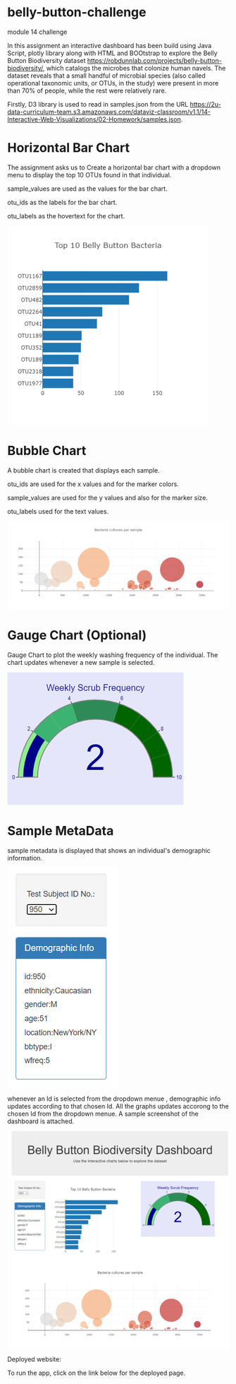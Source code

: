 # belly-button-challenge
module 14 challenge

In this assignment an interactive dashboard has been build using Java Script, plotly library along with HTML and BOOtstrap to explore the Belly Button Biodiversity dataset https://robdunnlab.com/projects/belly-button-biodiversity/, which catalogs the microbes that colonize human navels.
The dataset reveals that a small handful of microbial species (also called operational taxonomic units, or OTUs, in the study) were present in more than 70% of people, while the rest were relatively rare.

Firstly, D3 library is used to read in samples.json from the URL https://2u-data-curriculum-team.s3.amazonaws.com/dataviz-classroom/v1.1/14-Interactive-Web-Visualizations/02-Homework/samples.json.
# Horizontal Bar Chart
The assignment asks us to Create a horizontal bar chart with a dropdown menu to display the top 10 OTUs found in that individual.

sample_values are used as the values for the bar chart.

otu_ids as the labels for the bar chart.

otu_labels as the hovertext for the chart.

![Alt text](Bar_Chart.png)

# Bubble Chart
A bubble chart is created that displays each sample.

 otu_ids are used for the x values and for the marker colors.

 sample_values are used for the y values and also for the marker size.

 otu_labels used for the text values.

![Alt text](<bubble chart.png>)

 # Gauge Chart (Optional)

 Gauge Chart  to plot the weekly washing frequency of the individual. The chart updates whenever a new sample is selected.

![Alt text](guage.png)

# Sample MetaData

sample metadata is displayed that shows an individual's demographic information. 

![Alt text](<demographic info.png>)

whenever an Id is selected from the dropdown menue , demographic info updates according to that chosen Id. All the graphs updates accorong to the chosen Id from the dropdown menue. A sample screenshot of the dashboard is attached.

![Alt text](dashboard.png)

Deployed website:

To run the app, click on the link below for the deployed page.










